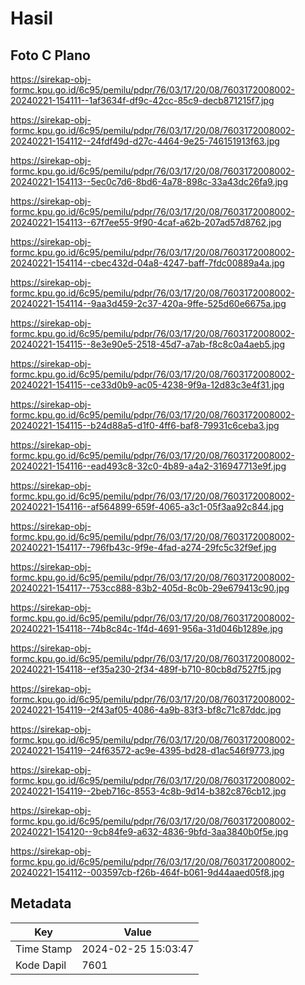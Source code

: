 # Hasil

## Foto C Plano

https://sirekap-obj-formc.kpu.go.id/6c95/pemilu/pdpr/76/03/17/20/08/7603172008002-20240221-154111--1af3634f-df9c-42cc-85c9-decb871215f7.jpg

https://sirekap-obj-formc.kpu.go.id/6c95/pemilu/pdpr/76/03/17/20/08/7603172008002-20240221-154112--24fdf49d-d27c-4464-9e25-746151913f63.jpg

https://sirekap-obj-formc.kpu.go.id/6c95/pemilu/pdpr/76/03/17/20/08/7603172008002-20240221-154113--5ec0c7d6-8bd6-4a78-898c-33a43dc26fa9.jpg

https://sirekap-obj-formc.kpu.go.id/6c95/pemilu/pdpr/76/03/17/20/08/7603172008002-20240221-154113--67f7ee55-9f90-4caf-a62b-207ad57d8762.jpg

https://sirekap-obj-formc.kpu.go.id/6c95/pemilu/pdpr/76/03/17/20/08/7603172008002-20240221-154114--cbec432d-04a8-4247-baff-7fdc00889a4a.jpg

https://sirekap-obj-formc.kpu.go.id/6c95/pemilu/pdpr/76/03/17/20/08/7603172008002-20240221-154114--9aa3d459-2c37-420a-9ffe-525d60e6675a.jpg

https://sirekap-obj-formc.kpu.go.id/6c95/pemilu/pdpr/76/03/17/20/08/7603172008002-20240221-154115--8e3e90e5-2518-45d7-a7ab-f8c8c0a4aeb5.jpg

https://sirekap-obj-formc.kpu.go.id/6c95/pemilu/pdpr/76/03/17/20/08/7603172008002-20240221-154115--ce33d0b9-ac05-4238-9f9a-12d83c3e4f31.jpg

https://sirekap-obj-formc.kpu.go.id/6c95/pemilu/pdpr/76/03/17/20/08/7603172008002-20240221-154115--b24d88a5-d1f0-4ff6-baf8-79931c6ceba3.jpg

https://sirekap-obj-formc.kpu.go.id/6c95/pemilu/pdpr/76/03/17/20/08/7603172008002-20240221-154116--ead493c8-32c0-4b89-a4a2-316947713e9f.jpg

https://sirekap-obj-formc.kpu.go.id/6c95/pemilu/pdpr/76/03/17/20/08/7603172008002-20240221-154116--af564899-659f-4065-a3c1-05f3aa92c844.jpg

https://sirekap-obj-formc.kpu.go.id/6c95/pemilu/pdpr/76/03/17/20/08/7603172008002-20240221-154117--796fb43c-9f9e-4fad-a274-29fc5c32f9ef.jpg

https://sirekap-obj-formc.kpu.go.id/6c95/pemilu/pdpr/76/03/17/20/08/7603172008002-20240221-154117--753cc888-83b2-405d-8c0b-29e679413c90.jpg

https://sirekap-obj-formc.kpu.go.id/6c95/pemilu/pdpr/76/03/17/20/08/7603172008002-20240221-154118--74b8c84c-1f4d-4691-956a-31d046b1289e.jpg

https://sirekap-obj-formc.kpu.go.id/6c95/pemilu/pdpr/76/03/17/20/08/7603172008002-20240221-154118--ef35a230-2f34-489f-b710-80cb8d7527f5.jpg

https://sirekap-obj-formc.kpu.go.id/6c95/pemilu/pdpr/76/03/17/20/08/7603172008002-20240221-154119--2f43af05-4086-4a9b-83f3-bf8c71c87ddc.jpg

https://sirekap-obj-formc.kpu.go.id/6c95/pemilu/pdpr/76/03/17/20/08/7603172008002-20240221-154119--24f63572-ac9e-4395-bd28-d1ac546f9773.jpg

https://sirekap-obj-formc.kpu.go.id/6c95/pemilu/pdpr/76/03/17/20/08/7603172008002-20240221-154119--2beb716c-8553-4c8b-9d14-b382c876cb12.jpg

https://sirekap-obj-formc.kpu.go.id/6c95/pemilu/pdpr/76/03/17/20/08/7603172008002-20240221-154120--9cb84fe9-a632-4836-9bfd-3aa3840b0f5e.jpg

https://sirekap-obj-formc.kpu.go.id/6c95/pemilu/pdpr/76/03/17/20/08/7603172008002-20240221-154112--003597cb-f26b-464f-b061-9d44aaed05f8.jpg


## Metadata

| Key        | Value               |
| ---------- | ------------------- |
| Time Stamp | 2024-02-25 15:03:47 |
| Kode Dapil | 7601                |




